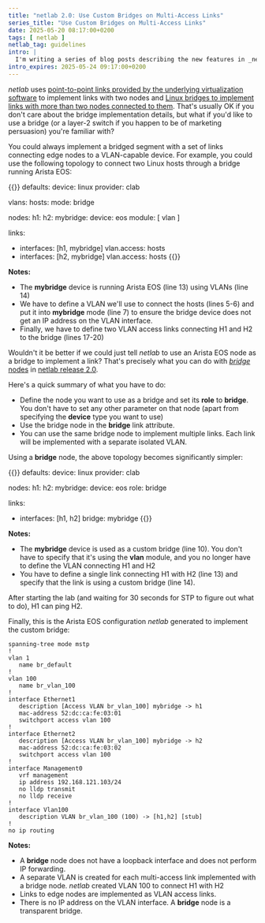 ```yaml
---
title: "netlab 2.0: Use Custom Bridges on Multi-Access Links"
series_title: "Use Custom Bridges on Multi-Access Links"
date: 2025-05-20 08:17:00+0200
tags: [ netlab ]
netlab_tag: guidelines
intro: |
  I'm writing a series of blog posts describing the new features in _netlab_ release 2.0. The regular rants will resume in a few days.
intro_expires: 2025-05-24 09:17:00+0200
---
```

_netlab_ uses [point-to-point links provided by the underlying virtualization software](/2025/02/virtual-labs-p2p-links/) to implement links with two nodes and [Linux bridges to implement links with more than two nodes connected to them](/2025/02/virtual-lab-links/). That's usually OK if you don't care about the bridge implementation details, but what if you'd like to use a bridge (or a layer-2 switch if you happen to be of marketing persuasion) you're familiar with?

You could always implement a bridged segment with a set of links connecting edge nodes to a VLAN-capable device. For example, you could use the following topology to connect two Linux hosts through a bridge running Arista EOS:
<!--more-->
{{<printout>}}
defaults:
  device: linux
  provider: clab

vlans:
  hosts:
    mode: bridge

nodes:
  h1:
  h2:
  mybridge:
    device: eos
    module: [ vlan ]

links:
- interfaces: [h1, mybridge]
  vlan.access: hosts
- interfaces: [h2, mybridge]
  vlan.access: hosts
{{</printout>}}

**Notes:**

* The **mybridge** device is running Arista EOS (line 13) using VLANs (line 14)
* We have to define a VLAN we'll use to connect the hosts (lines 5-6) and put it into **mybridge** mode (line 7) to ensure the bridge device does not get an IP address on the VLAN interface.
* Finally, we have to define two VLAN access links connecting H1 and H2 to the bridge (lines 17-20)

Wouldn't it be better if we could just tell _netlab_ to use an Arista EOS node as a bridge to implement a link? That's precisely what you can do with [*bridge* nodes](https://netlab.tools/node-roles/#node-role-bridge) in [netlab release 2.0](https://netlab.tools/release/2.0/).

Here's a quick summary of what you have to do:

* Define the node you want to use as a bridge and set its **role** to **bridge**. You don't have to set any other parameter on that node (apart from specifying the **device** type you want to use)
* Use the bridge node in the **bridge** link attribute.
* You can use the same bridge node to implement multiple links. Each link will be implemented with a separate isolated VLAN.

Using a **bridge** node, the above topology becomes significantly simpler:

{{<printout>}}
defaults:
  device: linux
  provider: clab

nodes:
  h1:
  h2:
  mybridge:
    device: eos
    role: bridge

links:
- interfaces: [h1, h2]
  bridge: mybridge
{{</printout>}}

**Notes:**

* The **mybridge** device is used as a custom bridge (line 10). You don't have to specify that it's using the **vlan** module, and you no longer have to define the VLAN connecting H1 and H2
* You have to define a single link connecting H1 with H2 (line 13) and specify that the link is using a custom bridge (line 14).

After starting the lab (and waiting for 30 seconds for STP to figure out what to do), H1 can ping H2.

Finally, this is the Arista EOS configuration _netlab_ generated to implement the custom bridge:

```text
spanning-tree mode mstp
!
vlan 1
   name br_default
!
vlan 100
   name br_vlan_100
!
interface Ethernet1
   description [Access VLAN br_vlan_100] mybridge -> h1
   mac-address 52:dc:ca:fe:03:01
   switchport access vlan 100
!
interface Ethernet2
   description [Access VLAN br_vlan_100] mybridge -> h2
   mac-address 52:dc:ca:fe:03:02
   switchport access vlan 100
!
interface Management0
   vrf management
   ip address 192.168.121.103/24
   no lldp transmit
   no lldp receive
!
interface Vlan100
   description VLAN br_vlan_100 (100) -> [h1,h2] [stub]
!
no ip routing
```

**Notes:**

* A **bridge** node does not have a loopback interface and does not perform IP forwarding.
* A separate VLAN is created for each multi-access link implemented with a bridge node. _netlab_ created VLAN 100 to connect H1 with H2
* Links to edge nodes are implemented as VLAN access links.
* There is no IP address on the VLAN interface. A **bridge** node is a transparent bridge.
